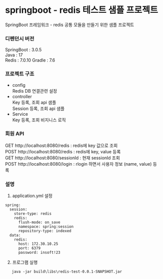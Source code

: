 # springboot - redis 테스트 샘플 프로젝트
SpringBoot 프레임워크 - redis 공통 모듈을 만들기 위한 샘플 프로젝트

### 디펜던시 버전
SpringBoot : 3.0.5  
Java : 17  
Redis : 7.0.10
Gradle : 7.6

### 프로젝트 구조
- config  
  Redis DB 연결관련 설정
- controller  
  Key 등록, 조회 api 샘플  
  Session 등록, 조회 api 샘플  
- Service  
  Key 등록, 조회 비지니스 로직


### 회원 API
GET http://localhost:8080/redis : redis에 key 값으로 조회  
POST http://localhost:8080/redis : redis에 key, value 등록  
GET http://localhost:8080/sessionId : 현재 sessionId 조회  
POST http://localhost:8080/login : rlogin 하면서 사용자 정보 (name, value) 등록  

### 설명
1. application.yml 설정
```
spring:
  session:
    store-type: redis
    redis:
      flush-mode: on_save
      namespace: spring:session
      repository-type: indexed
  data:
    redis:
      host: 172.30.10.25
      port: 6379
      password: insoft!23
```  
2. 프로그램 실행  
```
   java -jar build\libs\redis-test-0.0.1-SNAPSHOT.jar
```
